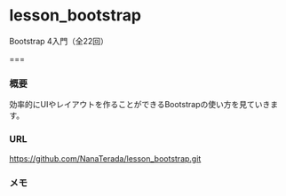 # lesson_bootstrap

Bootstrap 4入門（全22回）

===

### 概要
効率的にUIやレイアウトを作ることができるBootstrapの使い方を見ていきます。

### URL
https://github.com/NanaTerada/lesson_bootstrap.git

### メモ
